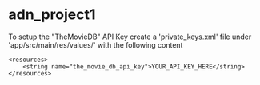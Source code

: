 # adn_project1

To setup the "TheMovieDB" API Key create a 'private_keys.xml' file under 'app/src/main/res/values/' with the following content

```
<resources>
    <string name="the_movie_db_api_key">YOUR_API_KEY_HERE</string>
</resources>
```

